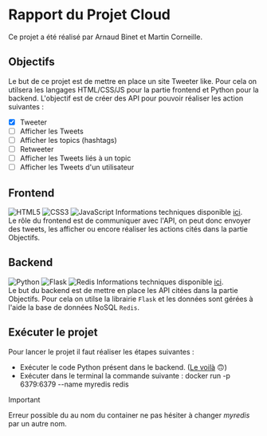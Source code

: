 # Rapport du Projet Cloud
Ce projet a été réalisé par Arnaud Binet et Martin Corneille.  

## Objectifs
Le but de ce projet est de mettre en place un site Tweeter like. Pour cela on utilsera les langages HTML/CSS/JS pour la partie frontend et Python pour la backend. 
L'objectif est de créer des API pour pouvoir réaliser les action suivantes :
- [X] Tweeter
- [ ] Afficher les Tweets
- [ ] Afficher les topics (hashtags)
- [ ] Retweeter
- [ ] Afficher les Tweets liés à un topic
- [ ] Afficher les Tweets d'un utilisateur

## Frontend
![HTML5](https://img.shields.io/badge/html5-%23E34F26.svg?style=for-the-badge&logo=html5&logoColor=white)
![CSS3](https://img.shields.io/badge/css3-%231572B6.svg?style=for-the-badge&logo=css3&logoColor=white)
![JavaScript](https://img.shields.io/badge/javascript-%23323330.svg?style=for-the-badge&logo=javascript&logoColor=%23F7DF1E)
Informations techniques disponible [ici](/Projet/frontend/README.md).  
Le rôle du frontend est de communiquer avec l'API, on peut donc envoyer des tweets, les afficher ou encore réaliser les actions cités dans la partie Objectifs.

## Backend
![Python](https://img.shields.io/badge/python-3670A0?style=for-the-badge&logo=python&logoColor=ffdd54)
![Flask](https://img.shields.io/badge/flask-%23000.svg?style=for-the-badge&logo=flask&logoColor=white)
![Redis](https://img.shields.io/badge/redis-%23DD0031.svg?style=for-the-badge&logo=redis&logoColor=white)
Informations techniques disponible [ici](/Projet/backend/README.md).  
Le but du backend est de mettre en place les API citées dans la partie Objectifs. Pour cela on utilse la librairie `Flask` et les données sont gérées à l'aide la base de données NoSQL `Redis`.

## Exécuter le projet
Pour lancer le projet il faut réaliser les étapes suivantes : 
- Exécuter le code Python présent dans le backend. ([Le voilà](/Projet/backend/app.py) :upside_down_face:)  
- Exécuter dans le terminal la commande suivante : docker run -p 6379:6379 --name myredis redis
>[!IMPORTANT]
>Erreur possible du au nom du container ne pas hésiter à changer *myredis* par un autre nom.

